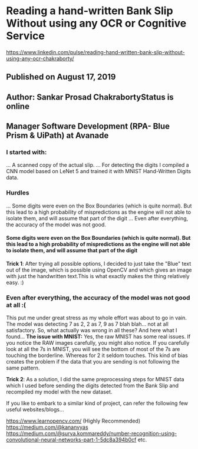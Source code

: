 # Reading a hand-written Bank Slip Without using any OCR or Cognitive Service
https://www.linkedin.com/pulse/reading-hand-written-bank-slip-without-using-any-ocr-chakraborty/


## Published on August 17, 2019
## Author: Sankar Prosad ChakrabortyStatus is online
## Manager Software Development (RPA- Blue Prism & UiPath) at Avanade

### I started with:
... A scanned copy of the actual slip.
... For detecting the digits I compiled a CNN model based on LeNet 5 and trained it with MNIST Hand-Written Digits data.

### Hurdles
... Some digits were even on the Box Boundaries (which is quite normal). But this lead to a high probability of mispredictions as the engine will not able to isolate them, and will assume that part of the digit
... Even after everything, the accuracy of the model was not good.


#### Some digits were even on the Box Boundaries (which is quite normal). But this lead to a high probability of mispredictions as the engine will not able to isolate them, and will assume that part of the digit

**Trick 1**: After trying all possible options, I decided to just take the "Blue" text out of the image, which is possible using OpenCV and which gives an image with just the handwritten text.This is what exactly makes the thing relatively easy. :)

### Even after everything, the accuracy of the model was not good at all :(
This put me under great stress as my whole effort was about to go in vain. The model was detecting 7 as 2, 2 as 7, 9 as 7 blah blah... not at all satisfactory.
So, what actually was wrong in all these?
And here what I found...
**The issue with MNIST:**
Yes, the raw MNIST has some real issues. If you notice the RAW images carefully, you might also notice.
If you carefully look at all the 7s in MNIST, you will see the bottom of most of the 7s are touching the borderline. Whereas for 2 it seldom touches. This kind of bias creates the problem if the data that you are sending is not following the same pattern.

**Trick 2**: As a solution, I did the same preprocessing steps for MNIST data which I used before sending the digits detected from the Bank Slip and recompiled my model with the new dataset.

If you like to embark to a similar kind of project, can refer the following few useful websites/blogs...

https://www.learnopencv.com/ (Highly Recommended)
https://medium.com/@kananvyas
https://medium.com/@surya.kommareddy/number-recognition-using-convolutional-neural-networks-part-1-5dc8a394b0cf
etc.






